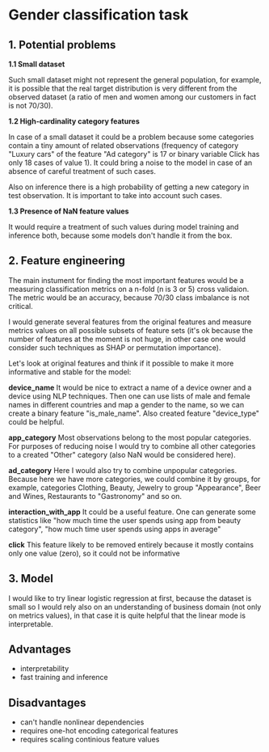 # Gender classification task
## 1. Potential problems
**1.1 Small dataset**

Such small dataset might not represent the general population, for example, it is possible that the real target distribution is very different from the observed dataset (a ratio of men and women among our customers in fact is not 70/30).

**1.2 High-cardinality category features**

In case of a small dataset it could be a problem because some categories contain a tiny amount of related observations (frequency of category "Luxury cars" of the feature "Ad category" is 17 or binary variable Click has only 18 cases of value 1). It could bring a noise to the model in case of an absence of careful treatment of such cases.

Also on inference there is a high probability of getting a new category in test observation. It is important to take into account such cases.

**1.3 Presence of NaN feature values**

It would require a treatment of such values during model training and inference both, because some models don't handle it from the box.

## 2. Feature engineering
The main instument for finding the most important features would be a measuring classification metrics on a n-fold (n is 3 or 5) cross validaion. The metric would be an accuracy, because 70/30 class imbalance is not critical.

I would generate several features from the original features and measure metrics values on all possible subsets of feature sets (it's ok because the number of features at the moment is not huge, in other case one would consider such techniques as SHAP or permutation importance).

Let's look at original features and think if it possible to make it more informative and stable for the model:

**device_name**
It would be nice to extract a name of a device owner and a device using NLP techniques. Then one can use lists of male and female names in different countries and map a gender to the name, so we can create a binary feature "is_male_name". Also created feature "device_type" could be helpful.

**app_category**
Most observations belong to the most popular categories. For purposes of reducing noise I would try to combine all other categories to a created "Other" category (also NaN would be considered here).

**ad_category**
Here I would also try to combine unpopular categories. Because here we have more categories, we could combine it by groups, for example, categories Clothing, Beauty, Jewelry to group "Appearance", Beer and Wines, Restaurants to "Gastronomy" and so on.

**interaction_with_app**
It could be a useful feature. One can generate some statistics like "how much time the user spends using app from beauty category", "how much time user spends using apps in average"

**click**
This feature likely to be removed entirely because it mostly contains only one value (zero), so it could not be informative

## 3. Model
I would like to try linear logistic regression at first, because the dataset is small so I would rely also on an understanding of business domain (not only on metrics values), in that case it is quite helpful that the linear mode is interpretable.

## Advantages
- interpretability
- fast training and inference

## Disadvantages
- can't handle nonlinear dependencies
- requires one-hot encoding categorical features
- requires scaling continious feature values
